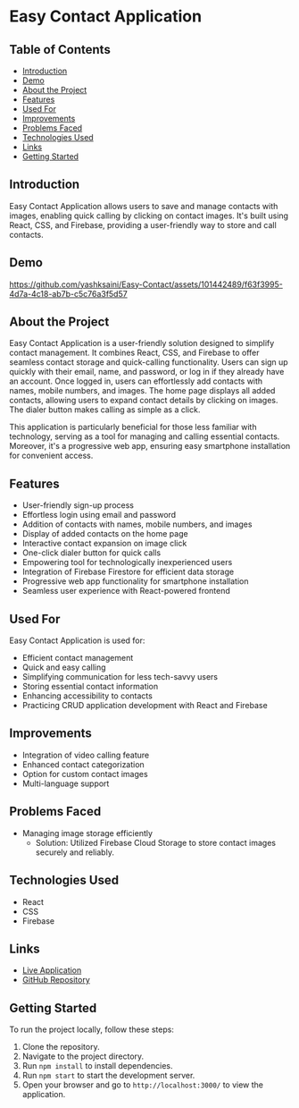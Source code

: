 # Easy Contact Application

## Table of Contents
- [Introduction](#introduction)
- [Demo](#demo)
- [About the Project](#about-the-project)
- [Features](#features)
- [Used For](#used-for)
- [Improvements](#improvements)
- [Problems Faced](#problems-faced)
- [Technologies Used](#technologies-used)
- [Links](#links)
- [Getting Started](#getting-started)

## Introduction
Easy Contact Application allows users to save and manage contacts with images, enabling quick calling by clicking on contact images. It's built using React, CSS, and Firebase, providing a user-friendly way to store and call contacts.

## Demo



https://github.com/yashksaini/Easy-Contact/assets/101442489/f63f3995-4d7a-4c18-ab7b-c5c76a3f5d57


## About the Project
Easy Contact Application is a user-friendly solution designed to simplify contact management. It combines React, CSS, and Firebase to offer seamless contact storage and quick-calling functionality. Users can sign up quickly with their email, name, and password, or log in if they already have an account. Once logged in, users can effortlessly add contacts with names, mobile numbers, and images. The home page displays all added contacts, allowing users to expand contact details by clicking on images. The dialer button makes calling as simple as a click.

This application is particularly beneficial for those less familiar with technology, serving as a tool for managing and calling essential contacts. Moreover, it's a progressive web app, ensuring easy smartphone installation for convenient access.

## Features
- User-friendly sign-up process
- Effortless login using email and password
- Addition of contacts with names, mobile numbers, and images
- Display of added contacts on the home page
- Interactive contact expansion on image click
- One-click dialer button for quick calls
- Empowering tool for technologically inexperienced users
- Integration of Firebase Firestore for efficient data storage
- Progressive web app functionality for smartphone installation
- Seamless user experience with React-powered frontend

## Used For
Easy Contact Application is used for:
- Efficient contact management
- Quick and easy calling
- Simplifying communication for less tech-savvy users
- Storing essential contact information
- Enhancing accessibility to contacts
- Practicing CRUD application development with React and Firebase

## Improvements
- Integration of video calling feature
- Enhanced contact categorization
- Option for custom contact images
- Multi-language support

## Problems Faced
- Managing image storage efficiently
  - Solution: Utilized Firebase Cloud Storage to store contact images securely and reliably.

## Technologies Used
- React
- CSS
- Firebase

## Links
- [Live Application](https://easy-contact.netlify.app/)
- [GitHub Repository](https://github.com/yashksaini/Easy-Contact)

## Getting Started
To run the project locally, follow these steps:
1. Clone the repository.
2. Navigate to the project directory.
3. Run `npm install` to install dependencies.
4. Run `npm start` to start the development server.
5. Open your browser and go to `http://localhost:3000/` to view the application.


